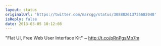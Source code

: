 ```yaml
---
layout: status
originalUrl: 'https://twitter.com/marcgg/status/308882613735682048'
isReply: false
date: 2013-03-05 10:12:08
---
```


"Flat UI, Free Web User Interface Kit" ~ http://t.co/pRnPgsMb7m
